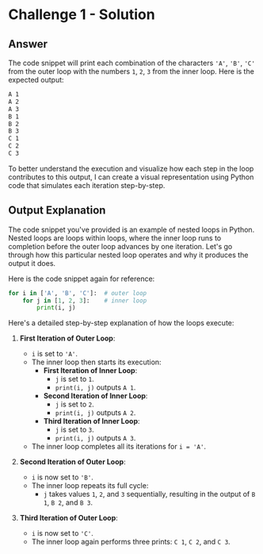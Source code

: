 # Challenge 1 - Solution

## Answer

The code snippet will print each combination of the characters `'A'`, `'B'`, `'C'` from the outer loop with the numbers `1`, `2`, `3` from the inner loop. Here is the expected output:

``` bash
A 1
A 2
A 3
B 1
B 2
B 3
C 1
C 2
C 3
```

To better understand the execution and visualize how each step in the loop contributes to this output, I can create a visual representation using Python code that simulates each iteration step-by-step.

## Output Explanation

The code snippet you've provided is an example of nested loops in Python. Nested loops are loops within loops, where the inner loop runs to completion before the outer loop advances by one iteration. Let's go through how this particular nested loop operates and why it produces the output it does.

Here is the code snippet again for reference:

```python
for i in ['A', 'B', 'C']:  # outer loop
    for j in [1, 2, 3]:    # inner loop
        print(i, j)
```
 
Here's a detailed step-by-step explanation of how the loops execute:

1. **First Iteration of Outer Loop**:
   - `i` is set to `'A'`.
   - The inner loop then starts its execution:
     - **First Iteration of Inner Loop**:
       - `j` is set to `1`.
       - `print(i, j)` outputs `A 1`.
     - **Second Iteration of Inner Loop**:
       - `j` is set to `2`.
       - `print(i, j)` outputs `A 2`.
     - **Third Iteration of Inner Loop**:
       - `j` is set to `3`.
       - `print(i, j)` outputs `A 3`.
   - The inner loop completes all its iterations for `i = 'A'`.

2. **Second Iteration of Outer Loop**:
   - `i` is now set to `'B'`.
   - The inner loop repeats its full cycle:
     - `j` takes values `1`, `2`, and `3` sequentially, resulting in the output of `B 1`, `B 2`, and `B 3`.

3. **Third Iteration of Outer Loop**:
   - `i` is now set to `'C'`.
   - The inner loop again performs three prints: `C 1`, `C 2`, and `C 3`.
 